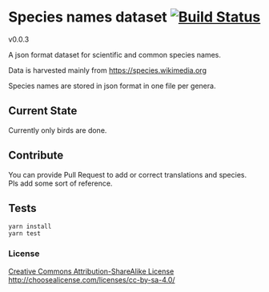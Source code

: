 # Species names dataset [![Build Status][travis-image]][travis-url]

v0.0.3

A json format dataset for scientific and common species names.

Data is harvested mainly from https://species.wikimedia.org

Species names are stored in json format in one file per genera.

## Current State
Currently only birds are done.  

## Contribute
You can provide Pull Request to add or correct translations and species.  
Pls add some sort of reference.  

## Tests

    yarn install
    yarn test

### License

[Creative Commons Attribution-ShareAlike License](https://creativecommons.org/licenses/by-sa/4.0/)  
http://choosealicense.com/licenses/cc-by-sa-4.0/

[travis-image]: https://travis-ci.org/species-names/dataset.svg?branch=master
[travis-url]: https://travis-ci.org/species-names/dataset
